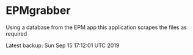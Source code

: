 # EPMgrabber
Using a database from the EPM app this application scrapes the files as required


Latest backup: Sun Sep 15 17:12:01 UTC 2019
